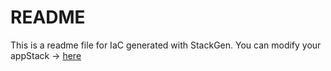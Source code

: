 # README
This is a readme file for IaC generated with StackGen.
You can modify your appStack -> [here](http://stage.dev.stackgen.com/appstacks/dd979afb-dbf8-4f33-80af-ffdc78fee995)
